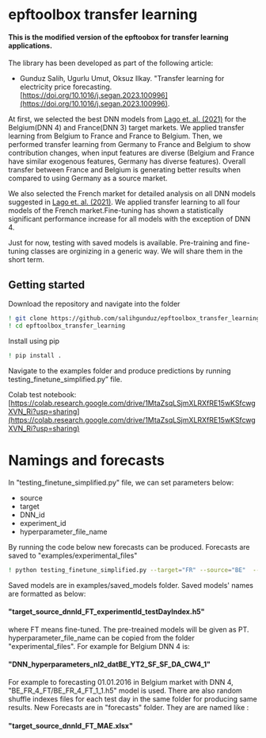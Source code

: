 # epftoolbox transfer learning
#### This is the modified version of the epftoobox for transfer learning applications.

The library has been developed as part of the following article:

- Gunduz Salih, Ugurlu Umut, Oksuz Ilkay. "Transfer learning for electricity price forecasting. [https://doi.org/10.1016/j.segan.2023.100996](https://doi.org/10.1016/j.segan.2023.100996).

At first, we selected the best DNN models from [Lago et. al. (2021)](https://doi.org/10.1016/j.apenergy.2021.116983.) for the Belgium(DNN 4) and France(DNN 3) target markets. 
We applied transfer learning from Belgium to France and France to Belgium. 
Then, we performed transfer learning from Germany to France and Belgium to show contribution changes, when input features are diverse (Belgium and France have similar exogenous features, Germany has diverse features). Overall transfer between France and Belgium is generating better results when compared to using Germany as a source market.

We also selected the French market for detailed analysis on all DNN models suggested in [Lago et. al. (2021)](https://doi.org/10.1016/j.apenergy.2021.116983.). We applied transfer learning to all four models of the French market.Fine-tuning has shown a statistically significant performance increase for all models with the exception of DNN 4. 

Just for now, testing with saved models is available. 
Pre-training and fine-tuning classes are orginizing in a generic way. We will share them in the short term.  


## Getting started
Download the repository and navigate into the folder
```bash
! git clone https://github.com/salihgunduz/epftoolbox_transfer_learning.git
! cd epftoolbox_transfer_learning
```

Install using pip
```bash
! pip install .
```
Navigate to the examples folder and produce predictions by running  testing_finetune_simplified.py” file.

Colab test notebook: [https://colab.research.google.com/drive/1MtaZsqLSjmXLRXfRE15wKSfcwgXVN_Ri?usp=sharing](https://colab.research.google.com/drive/1MtaZsqLSjmXLRXfRE15wKSfcwgXVN_Ri?usp=sharing)


# Namings and forecasts
In "testing_finetune_simplified.py" file, we can set parameters below:

* source
* target
* DNN_id
* experiment_id
* hyperparameter_file_name

 
By running the code below new forecasts can be produced. Forecasts are saved to "examples/experimental_files"

```bash
! python testing_finetune_simplified.py --target="FR" --source="BE"  --DNN_id="3" --experiment_id="1" --hyperparameter_file_name="DNN_hyperparameters_nl2_datFR_YT2_SF_SF_CW4_1"
```

Saved models are in examples/saved_models folder. Saved models' names are formatted as below:

#### "target_source_dnnId_FT_experimentId_testDayIndex.h5"  

where FT means fine-tuned. The pre-treained models will be given as PT. hyperparameter_file_name can be copied from the folder "experimental_files". For example for Belgium DNN 4 is:
#### "DNN_hyperparameters_nl2_datBE_YT2_SF_SF_DA_CW4_1"

For example to forecasting 01.01.2016 in Belgium market with DNN 4,  "BE_FR_4_FT/BE_FR_4_FT_1_1.h5" model is used. There are also random shuffle indexes files for each test day in the same folder  for producing same results. New Forecasts are in "forecasts" folder. They are are named like :

#### "target_source_dnnId_FT_MAE.xlsx"  


